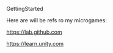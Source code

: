 GettingStarted

Here are will be refs ro my microgames:

https://lab.github.com

https://learn.unity.com
